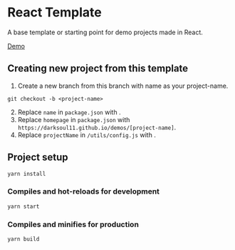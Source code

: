 # React Template

A base template or starting point for demo projects made in React.

[Demo](https://darksoul11.github.io/demos/react-template/)

## Creating new project from this template

1. Create a new branch from this branch with name as your project-name.

```
git checkout -b <project-name>
```

2. Replace `name` in `package.json` with <project-name>.
3. Replace `homepage` in `package.json` with `https://darksoul11.github.io/demos/[project-name]`.
4. Replace `projectName` in `/utils/config.js` with <project-name>.

## Project setup

```
yarn install
```

### Compiles and hot-reloads for development

```
yarn start
```

### Compiles and minifies for production

```
yarn build
```

